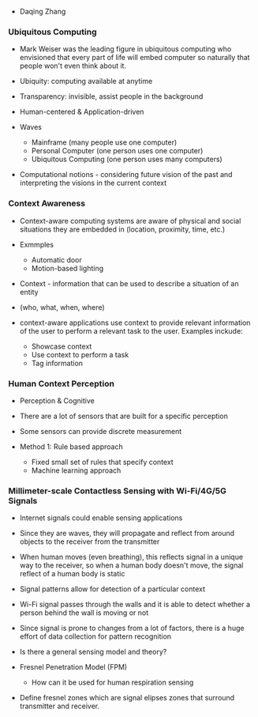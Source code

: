 - Daqing Zhang
### Ubiquitous Computing
- Mark Weiser was the leading figure in ubiquitous computing who envisioned that every part of life will embed computer so naturally that people won't even think about it.

- Ubiquity: computing available at anytime
- Transparency: invisible, assist people in the background

- Human-centered & Application-driven

- Waves
	- Mainframe (many people use one computer)
	- Personal Computer (one person uses one computer)
	- Ubiquitous Computing (one person uses many computers)

- Computational notions - considering future vision of the past and interpreting the visions in the current context
### Context Awareness
- Context-aware computing systems are aware of physical and social situations they are embedded in (location, proximity, time, etc.)
- Exmmples
	- Automatic door
	- Motion-based lighting

- Context - information that can be used to describe a situation of an entity
- (who, what, when, where)

- context-aware applications use context to provide relevant information of the user to perform a relevant task to the user. Examples inckude:
	- Showcase context
	- Use context to perform a task
	- Tag information


### Human Context Perception
- Perception & Cognitive
- There are a lot of sensors that are built for a specific perception
- Some sensors can provide discrete measurement

- Method 1: Rule based approach
	- Fixed small set of rules that specify context
	- Machine learning approach

### Millimeter-scale Contactless Sensing with Wi-Fi/4G/5G Signals
- Internet signals could enable sensing applications
- Since they are waves, they will propagate and reflect from around objects to the receiver from the transmitter
- When human moves (even breathing), this reflects signal in a unique way to the receiver, so when a human body doesn't move, the signal reflect of a human body is static
- Signal patterns allow for detection of a particular context
- Wi-Fi signal passes through the walls and it is able to detect whether a person behind the wall is moving or not

- Since signal is prone to changes from a lot of factors, there is a huge effort of data collection for pattern recognition
- Is there a general sensing model and theory?

- Fresnel Penetration Model (FPM)
	- How can it be used for human respiration sensing

- Define fresnel zones which are signal elipses zones that surround transmitter and receiver.